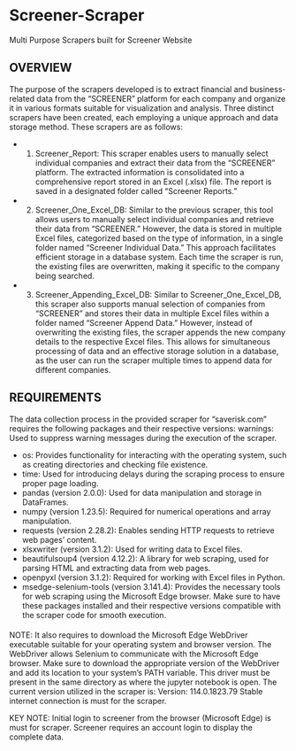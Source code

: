 # Screener-Scraper
Multi Purpose Scrapers built for Screener Website

## OVERVIEW

The purpose of the scrapers developed is to extract financial and business-related data from the “SCREENER” platform for each company and organize it in various formats suitable for visualization and analysis. Three distinct scrapers have been created, each employing a unique approach and data storage method. These scrapers are as follows:

 -  1)	Screener_Report: This scraper enables users to manually select individual companies and extract their data from the “SCREENER” platform. The extracted information is consolidated into a comprehensive report stored in an Excel (.xlsx) file. The report is saved in a designated folder called “Screener Reports.”

 -  2)	Screener_One_Excel_DB: Similar to the previous scraper, this tool allows users to manually select individual companies and retrieve their data from “SCREENER.” However, the data is stored in multiple Excel files, categorized based on the type of information, in a single folder named “Screener Individual Data.” This approach facilitates efficient storage in a database system. Each time the scraper is run, the existing files are overwritten, making it specific to the company being searched.

 -  3)	Screener_Appending_Excel_DB: Similar to Screener_One_Excel_DB, this scraper also supports manual selection of companies from “SCREENER” and stores their data in multiple Excel files within a folder named “Screener Append Data.” However, instead of overwriting the existing files, the scraper appends the new company details to the respective Excel files. This allows for simultaneous processing of data and an effective storage solution in a database, as the user can run the scraper multiple times to append data for different companies.

## REQUIREMENTS

The data collection process in the provided scraper for “saverisk.com” requires the following packages and their respective versions:
warnings: Used to suppress warning messages during the execution of the scraper.
- os: Provides functionality for interacting with the operating system, such as creating directories and checking file existence.
- time: Used for introducing delays during the scraping process to ensure proper page loading.
- pandas (version 2.0.0): Used for data manipulation and storage in DataFrames.
- numpy (version 1.23.5): Required for numerical operations and array manipulation.
- requests (version 2.28.2): Enables sending HTTP requests to retrieve web pages’ content.
- xlsxwriter (version 3.1.2): Used for writing data to Excel files.
- beautifulsoup4 (version 4.12.2): A library for web scraping, used for parsing HTML and extracting data from web pages.
- openpyxl (version 3.1.2): Required for working with Excel files in Python.
- msedge-selenium-tools (version 3.141.4): Provides the necessary tools for web scraping using the Microsoft Edge browser.
Make sure to have these packages installed and their respective versions compatible with the scraper code for smooth execution.
####
NOTE: It also requires to download the Microsoft Edge WebDriver executable suitable for your operating system and browser version. The WebDriver allows Selenium to communicate with the Microsoft Edge browser. Make sure to download the appropriate version of the WebDriver and add its location to your system’s PATH variable. This driver must be present in the same directory as where the jupyter notebook is open. The current version utilized in the scraper is: Version: 114.0.1823.79
Stable internet connection is must for the scraper.

KEY NOTE: Initial login to screener from the browser (Microsoft Edge) is must for scraper. Screener requires an account login to display the complete data.
